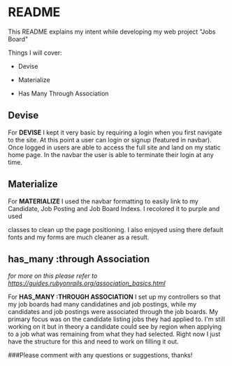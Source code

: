 # README

This README explains my intent while developing my web project "Jobs Board"

Things I will cover:

* Devise

* Materialize

* Has Many Through Association


## Devise

For __DEVISE__ I kept it very basic by requiring a login when you first navigate to the site. At this point a user can login or signup (featured in navbar). Once logged in users are able to access the full site and land on my static home page. In the navbar the user is able to terminate their login at any time.

## Materialize

For __MATERIALIZE__ I used the navbar formatting to easily link to my Candidate, Job Posting and Job Board Indexs. I recolored it to purple and used <div> classes to clean up the page positioning. I also enjoyed using there default fonts and my forms are much cleaner as a result.
  
## has_many :through Association
  *for more on this please refer to https://guides.rubyonrails.org/association_basics.html*
 
For __HAS_MANY :THROUGH ASSOCIATION__ I set up my controllers so that my job boards had many candidatines and job postings, while my candidates and job postings were associated through the job boards. My primary focus was on the candidate listing jobs they had applied to. I'm still working on it but in theory a candidate could see by region when applying to a job what was remaining from what they had selected. Right now I just have the structure for this and need to work on filling it out.


###Please comment with any questions or suggestions, thanks!
 
